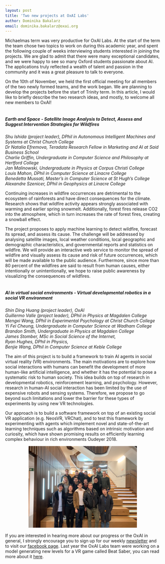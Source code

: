 ```yaml
---
layout: post 
title: 'Two new projects at OxAI Labs'
author: Dominika Bakalarz
email: dominika.bakalarz@oxai.org
---
```

Michaelmas term was very productive for OxAI Labs. At the start of the term the team chose two topics to work on during this academic year, and spent the following couple of weeks interviewing students interested in joining the projects. We are glad to admit that there were many exceptional candidates, and we were happy to see so many Oxford students passionate about AI. The applications truly reflected a wealth of talent and passion in the community and it was a great pleasure to talk to everyone.
 
On the 10th of November, we held the first official meeting for all members of the two newly formed teams, and the work began. We are planning to develop the projects before the start of Trinity term. In this article, I would like to briefly describe the two research ideas, and mostly, to welcome all new members to OxAI! 
<br><br>
##### Earth and Space - Satellite Image Analysis to Detect, Assess and Suggest Intervention Strategies for Wildfires
 
*Shu Ishida (project leader), DPhil in Autonomous Intelligent Machines and Systems at Christ Church College   
Dr Natalia Efremova, Teradata Research Fellow in Marketing and AI at Said Business School  
Charlie Griffin, Undergraduate in Computer Science and Philosophy at Hertford College  
Jan Malinowski, Undergraduate in Physics at Corpus Christi College  
Louis Mahon, DPhil in Computer Science at Linacre College  
Benedetta Mussati, Master’s in Computer Science at St Hugh’s College  
Alexandre Szenicer, DPhil in Geophysics at Linacre College*
 
Continuing increases in wildfire occurrences are detrimental to the ecosystem of rainforests and have direct consequences for the climate. Research shows that wildfire activity appears strongly associated with warming and earlier spring snowmelt. Additionally, forest fires release CO2 into the atmosphere, which in turn increases the rate of forest fires, creating a snowball effect. 
 
The project proposes to apply machine learning to detect wildfire, forecast its spread, and assess its cause. The challenge will be addressed by analysing satellite images, local weather conditions, local geographic and demographic characteristics, and governmental reports and statistics on wildfire. We will provide an interactive web service to monitor the spread of wildfire and visually assess its cause and risk of future occurrences, which will be made available to the public audience. Furthermore, since more than 80 percent of the wildfires are said to result from human causes, either intentionally or unintentionally, we hope to raise public awareness by visualizing the consequences of wildfires.
<br><br>
##### AI in virtual social environments - Virtual developmental robotics in a social VR environment
 
*Shin Ding Huang (project leader), OxAI  
Guillermo Valle (project leader), DPhil in Physics at Magdalen College  
Mengxi Wang, DPhil in Experimental Psychology at Christ Church College  
Yi Fei Cheung, Undergraduate in Computer Science at Wadham College  
Brandon Smith, Undergraduate in Physics at Magdalen College  
James Stomber, MSc in Social Science of the Internet,  
Ryan Hughes, DPhil in Physics,   
Benjie Wang, DPhil in Computer Science at Keble College*
 
The aim of this project is to build a framework to train AI agents in social virtual reality (VR) environments. The main motivations are to explore how social interactions with humans can benefit the development of more human-like artificial intelligence, and whether it has the potential to pose a systematic risk to human society. This idea builds on top of research in developmental robotics, reinforcement learning, and psychology. However, research in human-AI social interaction has been limited by the use of expensive robots and sensing systems. Therefore, we propose to go beyond such limitations and lower the barrier for these types of experiments by using new VR technologies.
 
Our approach is to build a software framework on top of an existing social VR application (e.g. NeosVR, VRChat), and to test this framework by experimenting with agents which implement novel and state-of-the-art learning techniques such as algorithms based on intrinsic motivation and curiosity, which have shown promising results on efficiently learning complex behaviour in rich environments Oudeyer 2018.


<p align="center">
  <img width="70%" style="margin:auto;" src="/img/2019_lab_photo.jpg"/>
</p>


If you are interested in hearing more about our progress or the OxAI in general, I strongly encourage you to sign up for our weekly [newsletter](https://oxai.org/join) and to visit our [facebook page](https://www.facebook.com/oxaisoc/). Last year the OxAI Labs team were working on a model generating new levels for a VR game called Beat Saber, you can read more about it [here](http://oxai.org/2019/09/24/deepsaber2.html).
